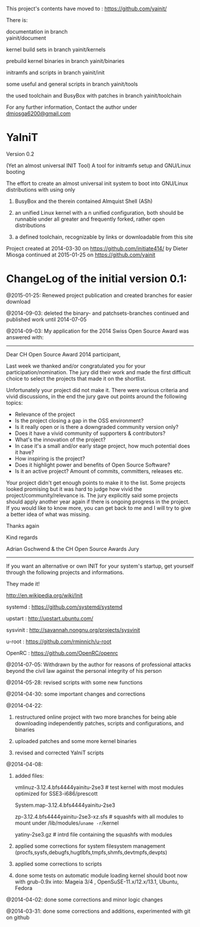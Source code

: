This project's contents have moved to :
https://github.com/yainit/

There is:

documentation in branch  
yainit/document

kernel build sets in branch 
yainit/kernels

prebuild kernel binaries in branch 
yainit/binaries

initramfs and scripts in branch
yainit/init

some useful and general scripts in branch
yainit/tools

the used toolchain and BusyBox with patches in branch
yainit/toolchain 


For any further information,
Contact the author under dmiosga6200@gmail.com


  YaIniT
===========
Version 0.2

(Yet an almost universal INIT Tool)   A tool for initramfs setup and GNU/Linux booting 

The effort to create an almost universal init system to boot into GNU/Linux
distributions with using only 

1)  BusyBox and the therein contained Almquist Shell (ASh)

2)  an unified Linux kernel with a n unified configuration, both should be runnable 
under all greater and frequently forked, rather open distributions

3)  a defined toolchain, recognizable by links or downloadable from this site


Project created at 2014-03-30 on https://github.com/initiate414/
by Dieter Miosga
continued at 2015-01-25 on https://github.com/yainit


ChangeLog of the initial version 0.1:
=====================================

@2015-01-25: 
Renewed project publication and created branches for easier download


@2014-09-03: 
deleted the binary- and patchsets-branches 
continued and published work until 2014-07-05

@2014-09-03: 
My application for the 2014 Swiss Open Source Award was answered with: 

-------------------------------------------------------------------------

Dear CH Open Source Award 2014 participant,

Last week we thanked and/or congratulated you for your
participation/nomination. The jury did their work and made the first
difficult choice to select the projects that made it on the shortlist.

Unfortunately your project did not make it. There were various criteria
and vivid discussions, in the end the jury gave out points around the
following topics:

* Relevance of the project
* Is the project closing a gap in the OSS environment?
* Is it really open or is there a downgraded community version only?
* Does it have a vivid community of supporters & contributors?
* What's the innovation of the project?
* In case it's a small and/or early stage project, how much potential
does it have?
* How inspiring is the project?
* Does it highlight power and benefits of Open Source Software?
* Is it an active project? Amount of commits, committers, releases etc.

Your project didn't get enough points to make it to the list. Some
projects looked promising but it was hard to judge how vivid the
project/community/relevance is. The jury explicitly said some projects
should apply another year again if there is ongoing progress in the
project. If you would like to know more, you can get back to me and I
will try to give a better idea of what was missing.

Thanks again

Kind regards

Adrian Gschwend & the CH Open Source Awards Jury


----------------------------------------------------------------------------



If you want an alternative or own INIT for your system's startup, 
get yourself through the following projects and informations. 

They made it! 
  
  http://en.wikipedia.org/wiki/Init

  systemd   :  https://github.com/systemd/systemd

  upstart   :  http://upstart.ubuntu.com/

  sysvinit  :  http://savannah.nongnu.org/projects/sysvinit

  u-root    :  https://github.com/rminnich/u-root

  OpenRC    :  https://github.com/OpenRC/openrc


@2014-07-05: 
Withdrawn by the author for reasons of professional attacks 
beyond the civil law against the personal integrity of his person


@2014-05-28: 
revised scripts with some new functions


@2014-04-30: 
some important changes and corrections

@2014-04-22: 

1) restructured online project with two more branches
    for being able downloading independently 
    patches, scripts and configurations, and binaries

2) uploaded patches and some more kernel binaries
      
3) revised and corrected YaIniT scripts
    
@2014-04-08: 

1) added files: 
 
   vmlinuz-3.12.4.bfs4444yainitu-2se3   # test kernel with most modules optimized for SSE3-i686/prescott 
   
   System.map-3.12.4.bfs4444yainitu-2se3  

   zp-3.12.4.bfs4444yainitu-2se3-xz.sfs  # squashfs with all modules to mount under /lib/modules/`uname -r`/kernel
   
   yatiny-2se3.gz    #  intrd file containing the squashfs with modules

2) applied some corrections for system filesystem management 
(procfs,sysfs,debugfs,hugtlbfs,tmpfs,shmfs,devtmpfs,devpts)

3)  applied some corrections to scripts

4)  done some tests on automatic module loading
kernel should boot now with grub-0.9x into:
Mageia 3/4 , OpenSuSE-11.x/12.x/13.1, Ubuntu, Fedora


@2014-04-02:
done some corrections and minor logic changes 

@2014-03-31:
done some corrections and additions, experimented with git on github 


